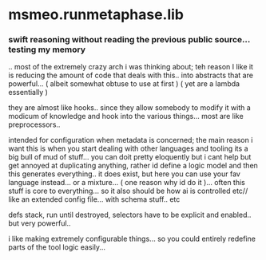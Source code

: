 # msmeo.runmetaphase.lib

### swift reasoning without reading the previous public source...  testing my memory

.. most of the extremely crazy arch i was thinking about; teh reason I like it is reducing the amount of code that deals with this.. into abstracts that are powerful... ( albeit somewhat obtuse to use at first ) ( yet are a lambda essentially )

they are almost like hooks.. since they allow somebody to modify it with a modicum of knowledge and hook into the various things... most are like preprocessors.. 

intended for configuration when metadata is concerned; the main reason i want this is when you start dealing with other languages and tooling its a big bull of mud of stuff... you can doit pretty eloquently but i cant help but get annoyed at duplicating anything, rather id define a logic model and then this generates everything.. it does exist, but here you can use your fav language instead... or a mixture... ( one reason why id do it )... often this stuff is core to everything... so it also should be how ai is controlled etc// like an extended config file...  with schema stuff.. etc

defs stack, run until destroyed, selectors have to be explicit and enabled.. but very powerful.. 

i like making extremely configurable things... so you could entirely redefine parts of the tool logic easily... 

